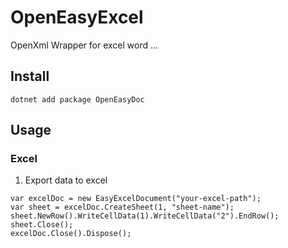 # OpenEasyExcel
OpenXml Wrapper  for excel word ...

## Install  
`dotnet add package OpenEasyDoc`  
  
## Usage  
### Excel  
1. Export data to excel
```
var excelDoc = new EasyExcelDocument("your-excel-path");
var sheet = excelDoc.CreateSheet(1, "sheet-name");
sheet.NewRow().WriteCellData(1).WriteCellData("2").EndRow();
sheet.Close();
excelDoc.Close().Dispose();
```
